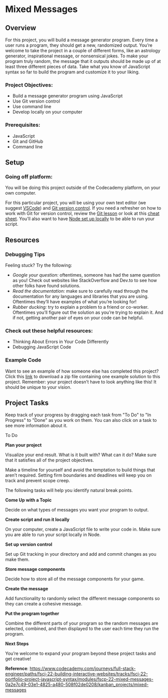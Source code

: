 # Mixed Messages

## Overview

For this project, you will build a message generator program. Every time
a user runs a program, they should get a new, randomized output. You’re
welcome to take the project in a couple of different forms, like an
astrology generator, inspirational message, or nonsensical jokes. To
make your program truly random, the message that it outputs should be
made up of at least three different pieces of data. Take what you know
of JavaScript syntax so far to build the program and customize it to
your liking.

### Project Objectives:

- Build a message generator program using JavaScript
- Use Git version control
- Use command line
- Develop locally on your computer

### Prerequisites:

- JavaScript
- Git and GitHub
- Command line

## Setup

### Going off platform:

You will be doing this project outside of the Codecademy platform, on
your own computer.

For this particular project, you will be using your own text editor (we
suggest <a href="https://code.visualstudio.com/download"
class="e14vpv2g1 gamut-xro1w8-ResetElement-Anchor-AnchorBase e1bhhzie0"
target="_blank" rel="noopener">VSCode</a>) and <a
href="https://www.codecademy.com/content-items/74bb71f3f3d5998245e9bbef934502d9"
class="e14vpv2g1 gamut-xro1w8-ResetElement-Anchor-AnchorBase e1bhhzie0"
target="_blank">Git version control</a>. If you need a refresher on how
to work with Git for version control, review the <a
href="https://www.codecademy.com/paths/full-stack-engineer-career-path/tracks/fscp-git-and-github-part-i/modules/fecp-introduction-to-git/lessons/git-workflow/exercises/git-generalizations"
class="e14vpv2g1 gamut-xro1w8-ResetElement-Anchor-AnchorBase e1bhhzie0"
target="_blank">Git lesson</a> or look at this
<a href="https://education.github.com/git-cheat-sheet-education.pdf"
class="e14vpv2g1 gamut-xro1w8-ResetElement-Anchor-AnchorBase e1bhhzie0"
target="_blank" rel="noopener">cheat sheet</a>. You’ll also want to have
<a href="https://www.codecademy.com/articles/setting-up-node-locally"
class="e14vpv2g1 gamut-xro1w8-ResetElement-Anchor-AnchorBase e1bhhzie0"
target="_blank">Node set up locally</a> to be able to run your script.

## Resources

### Debugging Tips

Feeling stuck? Try the following:

- *Google your question:* oftentimes, someone has had the same question
  as you! Check out websites like StackOverflow and Dev.to to see how
  other folks have found solutions.
- *Read the documentation:* make sure to carefully read through the
  documentation for any languages and libraries that you are using.
  Oftentimes they’ll have examples of what you’re looking for!
- *Rubber ducking:* try to explain a problem to a friend or co-worker.
  Oftentimes you’ll figure out the solution as you’re trying to explain
  it. And if not, getting another pair of eyes on your code can be
  helpful.

### Check out these helpful resources:

- Thinking About Errors in Your Code Differently
- Debugging JavaScript Code

### Example Code

Want to see an example of how someone else has completed this project?
Click this <a
href="https://static-assets.codecademy.com/Paths/full-stack-career-path/portfolio-projects/mixed-messages/script.js.zip"
class="e14vpv2g1 gamut-xro1w8-ResetElement-Anchor-AnchorBase e1bhhzie0"
target="_blank" rel="noopener">link</a> to download a zip file
containing one example solution to this project. Remember: your project
doesn’t have to look anything like this! It should be unique to your
vision.

## Project Tasks

Keep track of your progress by dragging each task from "To Do" to "In
Progress" to "Done" as you work on them. You can also click on a task to
see more information about it.

To Do


**Plan your project**

Visualize your end result. What is it built with? What can it do? Make
sure that it satisfies all of the project objectives.

Make a timeline for yourself and avoid the temptation to build things
that aren’t required. Setting firm boundaries and deadlines will keep
you on track and prevent scope creep.

The following tasks will help you identify natural break points.



**Come Up with a Topic**

Decide on what types of messages you want your program to output.



**Create script and run it locally**

On your computer, create a JavaScript file to write your code in. Make
sure you are able to run your script locally in Node.



**Set up version control**

Set up Git tracking in your directory and add and commit changes as you
make them.



**Store message components**

Decide how to store all of the message components for your game.



**Create the message**

Add functionality to randomly select the different message components so
they can create a cohesive message.



**Put the program together**

Combine the different parts of your program so the random messages are
selected, combined, and then displayed to the user each time they run
the program.



**Next Steps**

You’re welcome to expand your program beyond these project tasks and get
creative!

**Reference**: https://www.codecademy.com/journeys/full-stack-engineer/paths/fscj-22-building-interactive-websites/tracks/fscj-22-portfolio-project-javascript-syntax/modules/fscp-22-mixed-messages-0a2e7c49-03e1-4825-a480-508f02de0208/kanban_projects/mixed-messages
